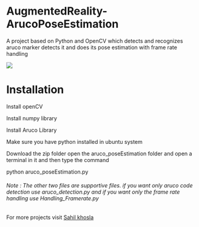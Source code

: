 # AugmentedReality-ArucoPoseEstimation
A project based on Python and OpenCV which detects and recognizes aruco marker detects it and does its pose estimation with frame rate handling

<p>
  <img src="http://www.sahilkhosla.co.in/arucodetection/result.jpg">
  </p>
  
# Installation
 Install openCV

 Install numpy library
 
 Install Aruco Library

Make sure you have python installed in ubuntu system

Download the zip folder open the aruco_poseEstimation folder and open a terminal in it and then type the command 

 python aruco_poseEstimation.py
 
 <h6>Note : The other two files are supportive files. if you want only aruco code detection use aruco_detection.py and if you want only the frame rate handling use Handling_Framerate.py</h6>
 
 For more projects visit <a href="http://www.sahilkhosla.co.in">Sahil khosla</a>
